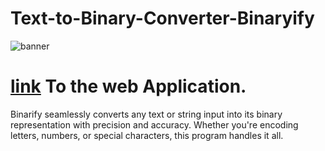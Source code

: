 # Text-to-Binary-Converter-Binaryify


![banner](https://codeantu.github.io/Text-to-Binary-Converter-Binaryify/Binarify.png) 


<!-- link in bigger text  -->


# [link](https://codeantu.github.io/Text-to-Binary-Converter-Binaryify/) To the web Application.

Binarify seamlessly converts any text or string input into its binary representation with precision and accuracy. Whether you're encoding letters, numbers, or special characters, this program handles it all.



